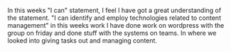 In this weeks "I can" statement, I feel I have got a great understanding of the statement. "I can identify and employ technologies related to content management" in this weeks work I have done work on wordpress with the group on friday and done stuff with the systems on teams. In where we looked into giving tasks out and managing content. 
